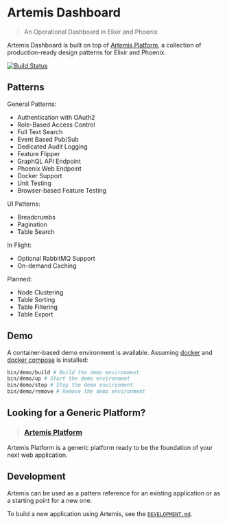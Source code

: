# Artemis Dashboard

> An Operational Dashboard in Elixir and Phoenix

Artemis Dashboard is built on top of [Artemis Platform](https://github.com/chrislaskey/artemis_platform), a collection of production-ready design patterns for Elixir and Phoenix.

[![Build Status](https://travis-ci.com/chrislaskey/artemis_dashboard.svg?branch=master)](https://travis-ci.com/chrislaskey/artemis_dashboard)

## Patterns

General Patterns:

- Authentication with OAuth2
- Role-Based Access Control
- Full Text Search
- Event Based Pub/Sub
- Dedicated Audit Logging
- Feature Flipper
- GraphQL API Endpoint
- Phoenix Web Endpoint
- Docker Support
- Unit Testing
- Browser-based Feature Testing

UI Patterns:

- Breadcrumbs
- Pagination
- Table Search

In Flight:

- Optional RabbitMQ Support
- On-demand Caching

Planned:

- Node Clustering
- Table Sorting
- Table Filtering
- Table Export

## Demo

A container-based demo environment is available. Assuming [docker](https://www.docker.com/) and [docker compose](https://docs.docker.com/compose/) is installed:

```bash
bin/demo/build # Build the demo environment
bin/demo/up # Start the demo environment
bin/demo/stop # Stop the demo environment
bin/demo/remove # Remove the demo environment
```

## Looking for a Generic Platform?

> ### [Artemis Platform](https://github.com/chrislaskey/artemis_platform)

Artemis Platform is a generic platform ready to be the foundation of your next web application.

## Development

Artemis can be used as a pattern reference for an existing application or as a starting point for a new one.

To build a new application using Artemis, see the [`DEVELOPMENT.md`](DEVELOPMENT.md).

